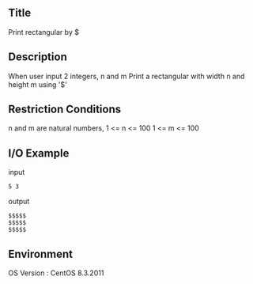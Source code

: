 ## Title
Print rectangular by $

## Description
When user input 2 integers, n and m
Print a rectangular with width n and height m using '$'

## Restriction Conditions
n and m are natural numbers, 
1 <= n <= 100
1 <= m <= 100

## I/O Example
input
```
5 3
```
output
```
$$$$$
$$$$$
$$$$$
```

## Environment
OS Version : CentOS 8.3.2011





